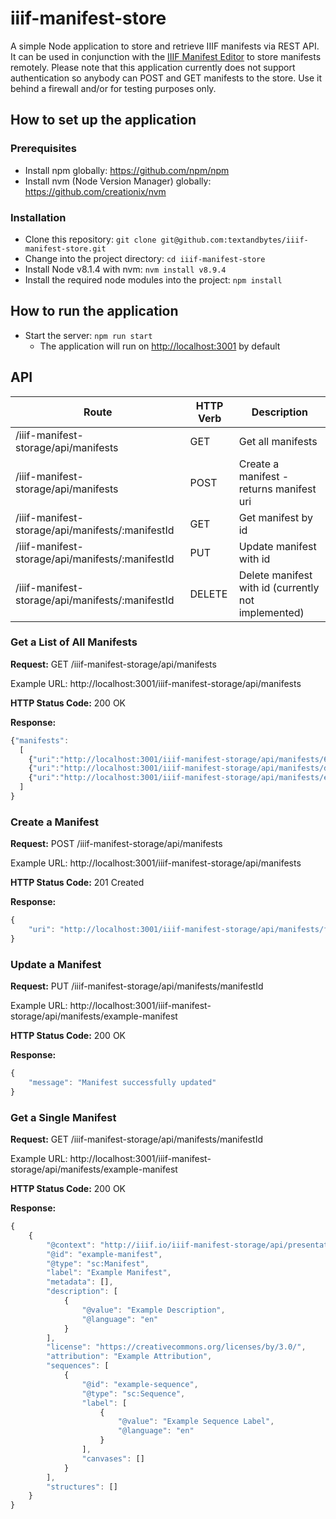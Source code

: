 # iiif-manifest-store
A simple Node application to store and retrieve IIIF manifests via REST API. It can be used in conjunction with the [IIIF Manifest Editor](https://github.com/bodleian/iiif-manifest-editor) to store manifests remotely. Please note that this application currently does not support authentication so anybody can POST and GET manifests to the store. Use it behind a firewall and/or for testing purposes only.


## How to set up the application ##

### Prerequisites ###

* Install npm globally: https://github.com/npm/npm
* Install nvm (Node Version Manager) globally: https://github.com/creationix/nvm

### Installation ###

* Clone this repository: `git clone git@github.com:textandbytes/iiif-manifest-store.git`
* Change into the project directory: `cd iiif-manifest-store`
* Install Node v8.1.4 with nvm: `nvm install v8.9.4`
* Install the required node modules into the project: `npm install`

## How to run the application ##

* Start the server: `npm run start`
  * The application will run on [http://localhost:3001](http://localhost:3001) by default

## API ##

| Route                      | HTTP Verb     | Description                                         |
| -------------------------- | ------------- | --------------------------------------------------- |
| /iiif-manifest-storage/api/manifests             | GET           | Get all manifests                                   |
| /iiif-manifest-storage/api/manifests             | POST          | Create a manifest - returns manifest uri            |
| /iiif-manifest-storage/api/manifests/:manifestId | GET           | Get manifest by id                                  |
| /iiif-manifest-storage/api/manifests/:manifestId | PUT           | Update manifest with id                             |
| /iiif-manifest-storage/api/manifests/:manifestId | DELETE        | Delete manifest with id (currently not implemented) |

### Get a List of All Manifests ###

**Request:** GET /iiif-manifest-storage/api/manifests

Example URL: http://localhost:3001/iiif-manifest-storage/api/manifests

**HTTP Status Code:** 200 OK

**Response:**

```javascript
{"manifests":
  [
    {"uri":"http://localhost:3001/iiif-manifest-storage/api/manifests/6b3bf0a8-b8f6-452a-bcbf-f336ff335c93"},
    {"uri":"http://localhost:3001/iiif-manifest-storage/api/manifests/db45e27f-edbf-446b-8794-eb9070c3647e"},
    {"uri":"http://localhost:3001/iiif-manifest-storage/api/manifests/example-manifest"}
  ]
}
```

### Create a Manifest ###

**Request:** POST /iiif-manifest-storage/api/manifests

Example URL: http://localhost:3001/iiif-manifest-storage/api/manifests

**HTTP Status Code:** 201 Created

**Response:**

```javascript
{
    "uri": "http://localhost:3001/iiif-manifest-storage/api/manifests/f20c81a0-be0f-4cc6-bf48-891429faad11"
}
```

### Update a Manifest ###

**Request:** PUT /iiif-manifest-storage/api/manifests/manifestId

Example URL: http://localhost:3001/iiif-manifest-storage/api/manifests/example-manifest

**HTTP Status Code:** 200 OK

**Response:**

```javascript
{
    "message": "Manifest successfully updated"
}
```


### Get a Single Manifest ###

**Request:** GET /iiif-manifest-storage/api/manifests/manifestId

Example URL: http://localhost:3001/iiif-manifest-storage/api/manifests/example-manifest

**HTTP Status Code:** 200 OK

**Response:**

```javascript
{
    {
        "@context": "http://iiif.io/iiif-manifest-storage/api/presentation/2/context.json",
        "@id": "example-manifest",
        "@type": "sc:Manifest",
        "label": "Example Manifest",
        "metadata": [],
        "description": [
            {
                "@value": "Example Description",
                "@language": "en"
            }
        ],
        "license": "https://creativecommons.org/licenses/by/3.0/",
        "attribution": "Example Attribution",
        "sequences": [
            {
                "@id": "example-sequence",
                "@type": "sc:Sequence",
                "label": [
                    {
                        "@value": "Example Sequence Label",
                        "@language": "en"
                    }
                ],
                "canvases": []
            }
        ],
        "structures": []
    }
}
```



